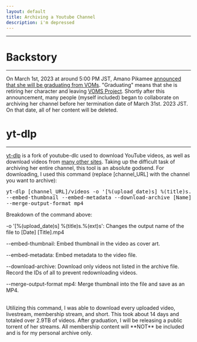 ```yaml
---
layout: default
title: Archiving a Youtube Channel
description: i'm depressed
---
```

---


# Backstory
---
On March 1st, 2023 at around 5:00 PM JST, Amano Pikamee [announced that she will be graduating from VOMs](https://www.youtube.com/watch?v=w_ejnHxTWrU). "Graduating" means that she is retiring her character and leaving [VOMS Project](https://voms.net/). Shortly after this announcement, many people (myself included) began to collaborate on archiving her channel before her termination date of March 31st. 2023 JST. On that date, all of her content will be deleted.

# yt-dlp
---
[yt-dlp](https://github.com/yt-dlp/yt-dlp) is a fork of youtube-dlc used to download YouTube videos, as well as download videos from [many other sites](https://github.com/yt-dlp/yt-dlp/blob/master/supportedsites.md). Taking up the difficult task of archiving her entire channel, this tool is an absolute godsend. For downloading, I used this command (replace [channel_URL] with the channel you want to archive):
<pre>yt-dlp [channel_URL]/videos -o '[%(upload_date)s] %(title)s.%(ext)s'
--embed-thumbnail --embed-metadata --download-archive [Name].txt
--merge-output-format mp4</pre>

Breakdown of the command above:
 <p> -o '[%(upload_date)s] %(title)s.%(ext)s': Changes the output name of the file to [Date] [Title].mp4</p>
 <p> --embed-thumbnail: Embed thumbnail in the video as cover art.</p>
 <p> --embed-metadata: Embed metadata to the video file.</p>
 <p> --download-archive: Download only videos not listed in the archive file. Record the IDs of all to prevent redownloading videos.</p>
 <p> --merge-output-format mp4: Merge thumbnail into the file and save as an MP4.</p><br>
Utilizing this command, I was able to download every uploaded video, livestream, membership stream, and short. This took about 14 days and totaled over 2.9TB of videos. After graduation, I will be releasing a public torrent of her streams. All membership content will **NOT** be included and is for my personal archive only.
